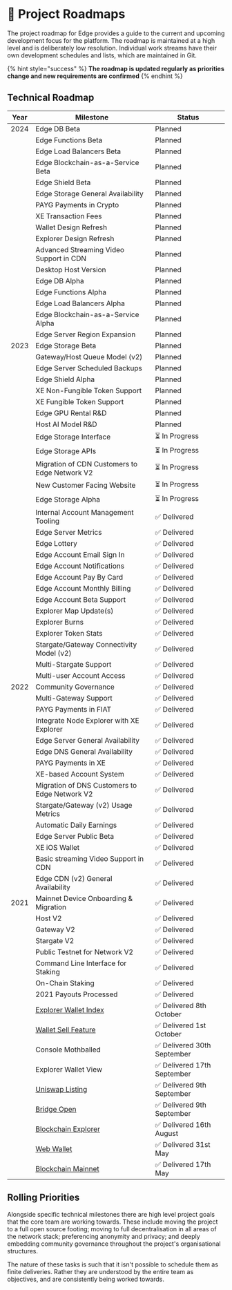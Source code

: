 # 📍 Project Roadmaps

The project roadmap for Edge provides a guide to the current and upcoming development focus for the platform. The roadmap is maintained at a high level and is deliberately low resolution. Individual work streams have their own development schedules and lists, which are maintained in Git.

{% hint style="success" %}
**The roadmap is updated regularly as priorities change and new requirements are confirmed**
{% endhint %}

## Technical Roadmap

| Year | Milestone                                                                                                  | Status                      |
| ---- | ---------------------------------------------------------------------------------------------------------- | --------------------------- |
| 2024 | Edge DB Beta                                                                                               | Planned                     |
|      | Edge Functions Beta                                                                                        | Planned                     |
|      | Edge Load Balancers Beta                                                                                   | Planned                     |
|      | Edge Blockchain-as-a-Service Beta                                                                          | Planned                     |
|      | Edge Shield Beta                                                                                           | Planned                     |
|      | Edge Storage General Availability                                                                          | Planned                     |
|      | PAYG Payments in Crypto                                                                                    | Planned                     |
|      | XE Transaction Fees                                                                                        | Planned                     |
|      | Wallet Design Refresh                                                                                      | Planned                     |
|      | Explorer Design Refresh                                                                                    | Planned                     |
|      | Advanced Streaming Video Support in CDN                                                                    | Planned                     |
|      | Desktop Host Version                                                                                       | Planned                     |
|      | Edge DB Alpha                                                                                              | Planned                     |
|      | Edge Functions Alpha                                                                                       | Planned                     |
|      | Edge Load Balancers Alpha                                                                                  | Planned                     |
|      | Edge Blockchain-as-a-Service Alpha                                                                         | Planned                     |
|      | Edge Server Region Expansion                                                                               | Planned                     |
| 2023 | Edge Storage Beta                                                                                          | Planned                     |
|      | Gateway/Host Queue Model (v2)                                                                              | Planned                     |
|      | Edge Server Scheduled Backups                                                                              | Planned                     |
|      | Edge Shield Alpha                                                                                          | Planned                     |
|      | XE Non-Fungible Token Support                                                                              | Planned                     |
|      | XE Fungible Token Support                                                                                  | Planned                     |
|      | Edge GPU Rental R&D                                                                                        | Planned                     |
|      | Host AI Model R&D                                                                                          | Planned                     |
|      | Edge Storage Interface                                                                                     | ⏳ In Progress              |
|      | Edge Storage APIs                                                                                          | ⏳ In Progress              |
|      | Migration of CDN Customers to Edge Network V2                                                              | ⏳ In Progress              |
|      | New Customer Facing Website                                                                                | ⏳ In Progress              |
|      | Edge Storage Alpha                                                                                         | ⏳ In Progress              |
|      | Internal Account Management Tooling                                                                        | ✅ Delivered                |
|      | Edge Server Metrics                                                                                        | ✅ Delivered                |
|      | Edge Lottery                                                                                               | ✅ Delivered                |
|      | Edge Account Email Sign In                                                                                 | ✅ Delivered                |
|      | Edge Account Notifications                                                                                 | ✅ Delivered                |
|      | Edge Account Pay By Card                                                                                   | ✅ Delivered                |
|      | Edge Account Monthly Billing                                                                               | ✅ Delivered                |
|      | Edge Account Beta Support                                                                                  | ✅ Delivered                |
|      | Explorer Map Update(s)                                                                                     | ✅ Delivered                |
|      | Explorer Burns                                                                                             | ✅ Delivered                |
|      | Explorer Token Stats                                                                                       | ✅ Delivered                |
|      | Stargate/Gateway Connectivity Model (v2)                                                                   | ✅ Delivered                |
|      | Multi-Stargate Support                                                                                     | ✅ Delivered                |
|      | Multi-user Account Access                                                                                  | ✅ Delivered                |
| 2022 | Community Governance                                                                                       | ✅ Delivered                |
|      | Multi-Gateway Support                                                                                      | ✅ Delivered                |
|      | PAYG Payments in FIAT                                                                                      | ✅ Delivered                |
|      | Integrate Node Explorer with XE Explorer                                                                   | ✅ Delivered                |
|      | Edge Server General Availability                                                                           | ✅ Delivered                |
|      | Edge DNS General Availability                                                                              | ✅ Delivered                |
|      | PAYG Payments in XE                                                                                        | ✅ Delivered                |
|      | XE-based Account System                                                                                    | ✅ Delivered                |
|      | Migration of DNS Customers to Edge Network V2                                                              | ✅ Delivered                |
|      | Stargate/Gateway (v2) Usage Metrics                                                                        | ✅ Delivered                |
|      | Automatic Daily Earnings                                                                                   | ✅ Delivered                |
|      | Edge Server Public Beta                                                                                    | ✅ Delivered                |
|      | XE iOS Wallet                                                                                              | ✅ Delivered                |
|      | Basic streaming Video Support in CDN                                                                       | ✅ Delivered                |
|      | Edge CDN (v2) General Availability                                                                         | ✅ Delivered                |
| 2021 | Mainnet Device Onboarding & Migration                                                                      | ✅ Delivered                |
|      | Host V2                                                                                                    | ✅ Delivered                |
|      | Gateway V2                                                                                                 | ✅ Delivered                |
|      | Stargate V2                                                                                                | ✅ Delivered                |
|      | Public Testnet for Network V2                                                                              | ✅ Delivered                |
|      | Command Line Interface for Staking                                                                         | ✅ Delivered                |
|      | On-Chain Staking                                                                                           | ✅ Delivered                |
|      | 2021 Payouts Processed                                                                                     | ✅ Delivered                |
|      | [Explorer Wallet Index](https://edge.network/en/updates/announcements/weekly-update-wc-04th-october-2021/) | ✅ Delivered 8th October    |
|      | [Wallet Sell Feature](https://edge.network/en/updates/announcements/weekly-update-wc-27th-september-2021/) | ✅ Delivered 1st October    |
|      | Console Mothballed                                                                                         | ✅ Delivered 30th September |
|      | Explorer Wallet View                                                                                       | ✅ Delivered 17th September |
|      | [Uniswap Listing](https://edge.network/en/updates/announcements/edge-token-launch/)                        | ✅ Delivered 9th September  |
|      | [Bridge Open](https://edge.network/en/updates/announcements/edge-token-launch/)                            | ✅ Delivered 9th September  |
|      | [Blockchain Explorer](https://edge.network/en/updates/announcements/weekly-update-wc-16th-august-2021/)    | ✅ Delivered 16th August    |
|      | [Web Wallet](https://edge.network/en/updates/announcements/weekly-update-wc-31st-may-2021/)                | ✅ Delivered 31st May       |
|      | [Blockchain Mainnet](https://edge.network/en/updates/announcements/weekly-update-wc-17th-may-2021/)        | ✅ Delivered 17th May       |
## Rolling Priorities

Alongside specific technical milestones there are high level project goals that the core team are working towards. These include moving the project to a full open source footing; moving to full decentralisation in all areas of the network stack; preferencing anonymity and privacy; and deeply embedding community governance throughout the project's organisational structures.

The nature of these tasks is such that it isn't possible to schedule them as finite deliveries. Rather they are understood by the entire team as objectives, and are consistently being worked towards.
